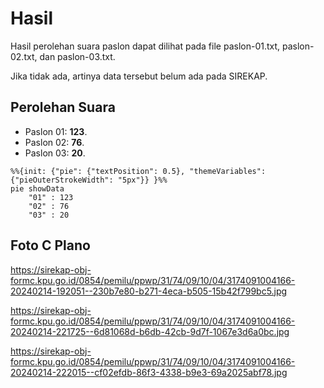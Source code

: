 # Hasil

Hasil perolehan suara paslon dapat dilihat pada file paslon-01.txt, paslon-02.txt, dan paslon-03.txt.

Jika tidak ada, artinya data tersebut belum ada pada SIREKAP.

## Perolehan Suara

 * Paslon 01: **123**.
 * Paslon 02: **76**.
 * Paslon 03: **20**.

```mermaid
%%{init: {"pie": {"textPosition": 0.5}, "themeVariables": {"pieOuterStrokeWidth": "5px"}} }%%
pie showData
    "01" : 123
    "02" : 76
    "03" : 20
```
## Foto C Plano

https://sirekap-obj-formc.kpu.go.id/0854/pemilu/ppwp/31/74/09/10/04/3174091004166-20240214-192051--230b7e80-b271-4eca-b505-15b42f799bc5.jpg

https://sirekap-obj-formc.kpu.go.id/0854/pemilu/ppwp/31/74/09/10/04/3174091004166-20240214-221725--6d81068d-b6db-42cb-9d7f-1067e3d6a0bc.jpg

https://sirekap-obj-formc.kpu.go.id/0854/pemilu/ppwp/31/74/09/10/04/3174091004166-20240214-222015--cf02efdb-86f3-4338-b9e3-69a2025abf78.jpg
